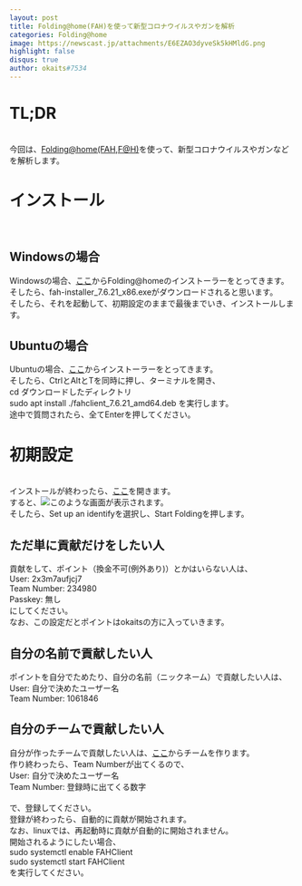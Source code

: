 ```yaml
---
layout: post
title: Folding@home(FAH)を使って新型コロナウイルスやガンを解析
categories: Folding@home
image: https://newscast.jp/attachments/E6EZAO3dyveSk5kHMldG.png
highlight: false
disqus: true
author: okaits#7534
---
```

 <!-- EthereumAds -->
   <div id="EthereumAds-linuxcodevblog"></div>
   <script src="https://ethereumads.com/adviewer.js">
   </script>
   <script>
       EthereumAds.initAdSlot({
           acceptedCurrencies: ["ALL"], // option ALL for all whitelisted tokens, ETH for Ethereum, DAI for DAI Stablecoin
           //validatorEndpoint:"", // optional custom validator
           mediaType: "image_320x50",
           fallback: "default", // default, none, custom url
           slot: "linuxcodevblog",
           address: "0xd404f198c4f580727eb11cd69b581d5f10c7efd9",
           platform: "",
           affiliate: "",
           keywords:"", //comma separatedy
           adult: false,
           version: "1.00"
       });
       /*
        for responsive ads add and adjust this according to your needs:
        responsive: [
            { mediaType: "image_728x90", minWidth: 728 },
            { mediaType: "image_300x600" }
        ],
       */
   </script>
   <!-- /EthereumAds -->  
<h1>TL;DR</h1>
<br>
今回は、<a href="https://foldingathome.org">Folding@home(FAH,F@H)</a>を使って、新型コロナウイルスやガンなどを解析します。<br>
<h1>インストール</h1>
<br>
<h2>Windowsの場合</h2>
Windowsの場合、<a href="https://download.foldingathome.org/releases/public/release/fah-installer/windows-10-32bit/v7.6/fah-installer_7.6.21_x86.exe">ここ</a>からFolding@homeのインストーラーをとってきます。<br>
そしたら、fah-installer_7.6.21_x86.exeがダウンロードされると思います。<br>
そしたら、それを起動して、初期設定のままで最後までいき、インストールします。<br>
<h2>Ubuntuの場合</h2>
Ubuntuの場合、<a href="https://download.foldingathome.org/releases/public/release/fahclient/debian-stable-64bit/v7.6/fahclient_7.6.21_amd64.deb">ここ</a>からインストーラーをとってきます。<br>
そしたら、CtrlとAltとTを同時に押し、ターミナルを開き、<br>
cd ダウンロードしたディレクトリ<br>
sudo apt install ./fahclient_7.6.21_amd64.deb
を実行します。<br>
途中で質問されたら、全てEnterを押してください。
   <!-- EthereumAds -->
   <div id="EthereumAds-linuxcodevblog"></div>
   <script src="https://ethereumads.com/adviewer.js">
   </script>
   <script>
       EthereumAds.initAdSlot({
           acceptedCurrencies: ["ALL"], // option ALL for all whitelisted tokens, ETH for Ethereum, DAI for DAI Stablecoin
           //validatorEndpoint:"", // optional custom validator
           mediaType: "image_320x50",
           fallback: "default", // default, none, custom url
           slot: "linuxcodevblog",
           address: "0xd404f198c4f580727eb11cd69b581d5f10c7efd9",
           platform: "",
           affiliate: "",
           keywords:"", //comma separatedy
           adult: false,
           version: "1.00"
       });
       /*
        for responsive ads add and adjust this according to your needs:
        responsive: [
            { mediaType: "image_728x90", minWidth: 728 },
            { mediaType: "image_300x600" }
        ],
       */
   </script>
   <!-- /EthereumAds -->  
<h1>初期設定</h1>
<br>
インストールが終わったら、<a href="https://client.foldingathome.org">ここ</a>を開きます。<br>
すると、<img src="https://pc.watch.impress.co.jp/img/pcw/docs/1243/458/03.png">このような画面が表示されます。<br>
そしたら、Set up an identifyを選択し、Start Foldingを押します。<br>
<h2>ただ単に貢献だけをしたい人</h2>
貢献をして、ポイント（換金不可(例外あり)）とかはいらない人は、<br>
User: 2x3m7aufjcj7<br>
Team Number: 234980<br>
Passkey: 無し<br>
にしてください。<br>
なお、この設定だとポイントはokaitsの方に入っていきます。<br>
<h2>自分の名前で貢献したい人</h2>
ポイントを自分でためたり、自分の名前（ニックネーム）で貢献したい人は、<br>
User: 自分で決めたユーザー名<br>
Team Number: 1061846<br>
<h2>自分のチームで貢献したい人</h2>
自分が作ったチームで貢献したい人は、<a href="https://apps.foldingathome.org/team">ここ</a>からチームを作ります。<br>
作り終わったら、Team Numberが出てくるので、<br>
User: 自分で決めたユーザー名<br>
Team Number: 登録時に出てくる数字<br>
<br>
で、登録してください。<br>
登録が終わったら、自動的に貢献が開始されます。<br>
なお、linuxでは、再起動時に貢献が自動的に開始されません。<br>
開始されるようにしたい場合、<br>
sudo systemctl enable FAHClient<br>
sudo systemctl start FAHClient<br>
を実行してください。
